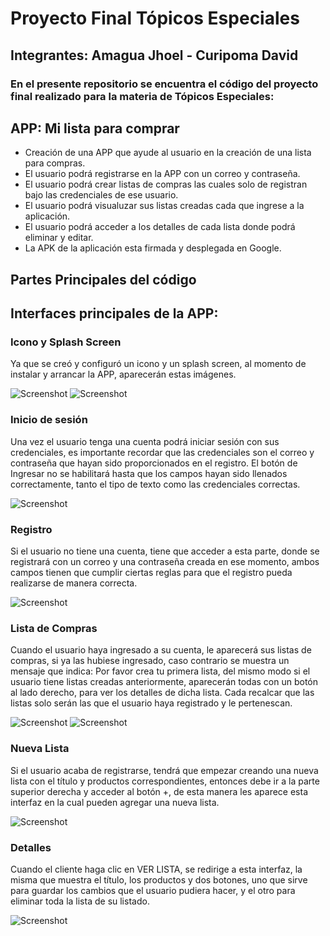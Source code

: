 # Proyecto Final Tópicos Especiales
##  Integrantes: Amagua Jhoel - Curipoma David
### En el presente repositorio se encuentra el código del proyecto final realizado para la materia de Tópicos Especiales:

## APP: Mi lista para comprar
- Creación de una APP que ayude al usuario en la creación de una lista para compras.
- El usuario podrá registrarse en la APP con un correo y contraseña.
- El usuario podrá crear listas de compras las cuales solo de registran bajo las credenciales de ese usuario.
- El usuario podrá visualuzar sus listas creadas cada que ingrese a la aplicación.
- El usuario podrá acceder a los detalles de cada lista donde podrá eliminar y editar.
- La APK de la aplicación esta firmada y desplegada en Google.

## Partes Principales del código


## Interfaces principales de la APP:
### Icono y Splash Screen
Ya que se creó y configuró un icono y un splash screen, al momento de instalar y arrancar la APP, aparecerán estas imágenes.

![Screenshot](icono.jfif)    ![Screenshot](splash.jfif)

### Inicio de sesión
Una vez el usuario tenga una cuenta podrá iniciar sesión con sus credenciales, es importante recordar que las credenciales son el correo
y contraseña que hayan sido proporcionados en el registro. El botón de Ingresar no se habilitará hasta que los campos hayan sido llenados
correctamente, tanto el tipo de texto como las credenciales correctas.

![Screenshot](login.jfif)

### Registro
Si el usuario no tiene una cuenta, tiene que acceder a esta parte, donde se registrará con un correo y una contraseña creada en ese momento,
ambos campos tienen que cumplir ciertas reglas para que el registro pueda realizarse de manera correcta.

![Screenshot](registro.jfif)

### Lista de Compras
Cuando el usuario haya ingresado a su cuenta, le aparecerá sus listas de compras, si ya las hubiese ingresado, caso contrario se muestra un 
mensaje que indica: Por favor crea tu primera lista, del mismo modo si el usuario tiene listas creadas anteriormente, aparecerán todas con un
botón al lado derecho, para ver los detalles de dicha lista. Cada recalcar que las listas solo serán las que el usuario haya registrado y le
pertenescan.

![Screenshot](lista.jfif)     ![Screenshot](sinlista.jfif)

### Nueva Lista
Si el usuario acaba de registrarse, tendrá que empezar creando una nueva lista con el título y productos correspondientes, entonces debe ir a 
la parte superior derecha y acceder al botón +, de esta manera les aparece esta interfaz en la cual pueden agregar una nueva lista.

![Screenshot](nuevo.jfif)

### Detalles
Cuando el cliente haga clic en VER LISTA, se redirige a esta interfaz, la misma que muestra el título, los productos y dos botones, uno que sirve
para guardar los cambios que el usuario pudiera hacer, y el otro para eliminar toda la lista de su listado.

![Screenshot](detalle.jfif)

